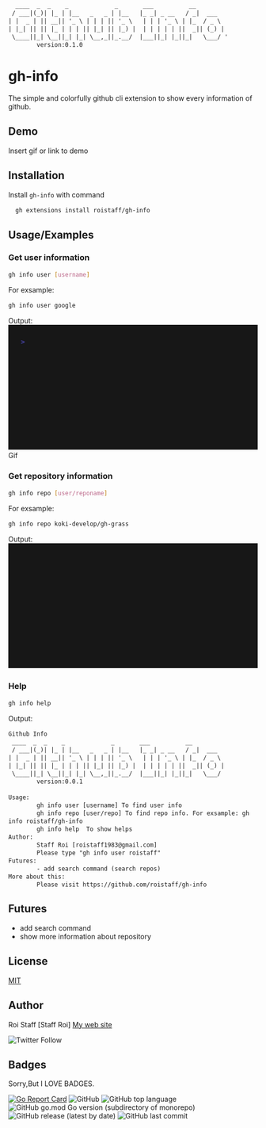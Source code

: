 ```
  ____  _  _    _             _       ___          __        
 / ___|(_)| |_ | |__   _   _ | |__   |_ _| _ __   / _|  ___    
| |  _ | || __|| '_ \ | | | || '_ \   | | | '_ \ | |_  / _ \   
| |_| || || |_ | | | || |_| || |_) |  | | | | | ||  _|| (_) |  
 \____||_| \__||_| |_| \__,_||_.__/  |___||_| |_||_|   \___/ '
        version:0.1.0  
```
# gh-info
The simple and colorfully github cli extension to show every information of github.
## Demo

Insert gif or link to demo


## Installation

Install `gh-info` with command

```bash
  gh extensions install roistaff/gh-info
```
    
## Usage/Examples

### Get user information

```bash
gh info user [username]
```
For exsample:
```bash
gh info user google
```
Output:
![exsample1](imgs/gh-info-user-demo.gif)
Gif

### Get repository information

```bash
gh info repo [user/reponame]
```
For exsample:
```bash
gh info repo koki-develop/gh-grass
```
Output:
![exsample2](imgs/gh-info-repo-demo.gif)
### Help
```bash
gh info help
```
Output:

```
Github Info
 ____  _  _    _             _       ___          __        
 / ___|(_)| |_ | |__   _   _ | |__   |_ _| _ __   / _|  ___  
| |  _ | || __|| '_ \ | | | || '_ \   | | | '_ \ | |_  / _ \ 
| |_| || || |_ | | | || |_| || |_) |  | | | | | ||  _|| (_) |
 \____||_| \__||_| |_| \__,_||_.__/  |___||_| |_||_|   \___/ 
        version:0.0.1

Usage:
        gh info user [username] To find user info
        gh info repo [user/repo] To find repo info. For exsample: gh info roistaff/gh-info
        gh info help  To show helps
Author:
        Staff Roi [roistaff1983@gmail.com]
        Please type "gh info user roistaff"
Futures:
        - add search command (search repos)
More about this:
        Please visit https://github.com/roistaff/gh-info
```

## Futures
- add search command
- show more information about repository

## License

[MIT](https://choosealicense.com/licenses/mit/)


## Author
Roi Staff [Staff Roi]
 [My web site](https://roistaff.github.io/)

 ![Twitter Follow](https://img.shields.io/twitter/follow/roi_staff?style=social)
## Badges

Sorry,But I LOVE BADGES.

[![Go Report Card](https://goreportcard.com/badge/github.com/roistaff/gh-info)](https://goreportcard.com/report/github.com/roistaff/gh-info) ![GitHub](https://img.shields.io/github/license/roistaff/gh-info)
![GitHub top language](https://img.shields.io/github/languages/top/roistaff/gh-info)
![GitHub go.mod Go version (subdirectory of monorepo)](https://img.shields.io/github/go-mod/go-version/roistaff/gh-info)
![GitHub release (latest by date)](https://img.shields.io/github/v/release/roistaff/gh-info)
![GitHub last commit](https://img.shields.io/github/last-commit/roistaff/gh-info)
